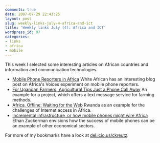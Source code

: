 ```yaml
---
comments: true
date: 2007-07-29 22:43:25
layout: post
slug: weekly-links-july-4-africa-and-ict
title: 'Weekly links July (4): Africa and ICT'
wordpress_id: 97
categories:
- links
- africa
- mobile
---
```


This week I selected some interesting articles on African countries and information and communication technologies.




  * [Mobile Phone Reporters in Africa](http://whiteafrican.com/?p=712)
White African has an interesting blog post on Africa's Voices experiment on mobile phone reporters.
  * [For Ugandan Farmers, Agricultural Tips Just a Phone Call Away](http://www.voanews.com/english/archive/2007-06/2007-06-25-voa30.cfm?CFID=168352100&CFTOKEN=80051723)
An example for a project, which offers a text message service for farming methods.
  * [Africa, Offline: Waiting for the Web](http://www.nytimes.com/2007/07/22/business/yourmoney/22rwanda.html?ei=5088&en=83f0d24da11aabd1&ex=1342756800&adxnnl=1&partner=rssnyt&emc=rss&pagewanted=print&adxnnlx=1185729188-GoOgtdDoKsl0lwA6mAK66A)
Rwanda as an example for the challenges of Internet access in Africa.
  * [Incremental infrastructure, or how mobile phones might wire Africa](http://www.ethanzuckerman.com/blog/2007/07/02/incremental-infrastructure-or-how-mobile-phones-might-wire-africa/)
Ethan Zuckerman envisions how the success of mobile phones can be an example of other economical sectors.


For more of my bookmarks have a look at [del.icio.us/ckreutz](http://del.icio.us/ckreutz).
